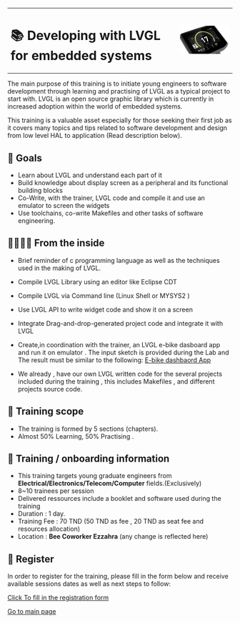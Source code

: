 
<table style="width: 100%;"> 
<tbody>
<tr>
<td style="width: 75%; vertical-align: middle; text-align: left;"> <h1><b>📚 Developing with LVGL for embedded systems</b></h1></td>
<td style="width: 25%;"> <img src="../assets/lvgl_dash.png" alt="" ></td>
</tr>
</tbody>
</table>



The main purpose of this training is to initiate young engineers to software development through learning
and practising of LVGL as a typical project to start with. LVGL is an open source graphic library which is currently in increased adoption within the world of embedded systems. 

This training is a valuable asset especially for those seeking their first job as it covers many topics and tips 
related to software development and design from low level HAL to application (Read description below).


##  🎯 Goals

 *  Learn about LVGL and understand each part of it
 *  Build knowledge about display screen as a peripheral and its functional building blocks
 *  Co-Write, with the trainer, LVGL code and compile it and use an emulator to screen the widgets
 *  Use toolchains, co-write Makefiles and other tasks of software engineering.  

## 📂👨🏻‍🔧 From the inside

 *  Brief reminder of c programming language as well as the techniques used in the making of LVGL.
 *  Compile LVGL Library using an editor like Eclipse CDT
 *  Compile LVGL via Command line (Linux Shell or MYSYS2 )
 *  Use LVGL API to write widget code and show it on a screen
 *  Integrate Drag-and-drop-generated project code and integrate it with LVGL
 *  Create,in coordination with the trainer, an LVGL e-bike dasboard app and run it on emulator . The input sketch is provided
   during the Lab and The result must be similar to the following:
[E-bike dashbaord App](https://www.youtube.com/watch?v=jMRyvFU7gYQ)

 * We already , have our own LVGL written code for the several projects included during the training , this includes Makefiles , and different projects
   source code.  
   
## 📖 Training scope

  * The training is formed by 5 sections (chapters).
  * Almost 50% Learning, 50% Practising .

## 📌 Training / onboarding information

  * This training targets young graduate engineers from **Electrical/Electronics/Telecom/Computer** fields.(Exclusively)
  * 8~10 trainees per session
  * Delivered ressources include a booklet and software used during the training
  * Duration : 1 day.
  * Training Fee : 70 TND      (50 TND as fee , 20 TND as seat fee and resources allocation)
  * Location : **Bee Coworker Ezzahra** (any change is reflected here)
    
## 📝 Register
<p>In order to register for the training, please fill in the form below and receive available sessions dates
as well as next steps to follow:<br></p>

[Click To fill in the registration form ](https://forms.gle/UJd1ihHvJNftb4U77)


[Go to main page ](https://kt4engineering.github.io/k-training)
